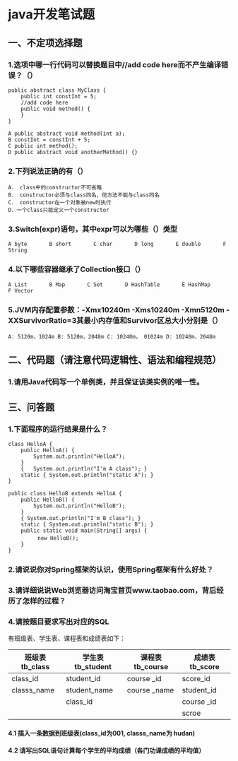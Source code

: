 # java开发笔试题


## 一、不定项选择题

### 1.选项中哪一行代码可以替换题目中//add code here而不产生编译错误？（）
	public abstract class MyClass {
		public int constInt = 5;
		//add code here
		public void method() {
		}
	}

	A public abstract void method(int a);
	B constInt = constInt + 5;
	C public int method();
	D public abstract void anotherMethod() {}

### 2.下列说法正确的有（）
	A． class中的constructor不可省略
	B． constructor必须与class同名，但方法不能与class同名
	C． constructor在一个对象被new时执行
	D．一个class只能定义一个constructor

### 3.Switch(expr)语句，其中expr可以为哪些（）类型
	A byte       B short       C char       D long       E double       F String 


### 4.以下哪些容器继承了Collection接口（）
	A List       B Map       C Set       D HashTable       E HashMap       F Vector

### 5.JVM内存配置参数：-Xmx10240m -Xms10240m -Xmn5120m -XXSurvivorRatio=3其最小内存值和Survivor区总大小分别是（）

	A: 5120m，1024m B: 5120m，2048m C: 10240m， 01024m D: 10240m，2048m

## 二、代码题（请注意代码逻辑性、语法和编程规范）


### 1.请用Java代码写一个单例类，并且保证该类实例的唯一性。




## 三、问答题


### 1.下面程序的运行结果是什么？


	class HelloA {
		public HelloA() {
			System.out.println("HelloA");
		}
		{ 	System.out.println("I'm A class"); }
		static { System.out.println("static A"); }
	}

	public class HelloB extends HelloA {
		public HelloB() {
			System.out.println("HelloB");
		}
		{ System.out.println("I'm B class"); }
		static { System.out.println("static B"); }
		public static void main(String[] args) { 
	　　		new HelloB(); 
		}
	}

### 2.请说说你对Spring框架的认识，使用Spring框架有什么好处？




### 3.请详细说说Web浏览器访问淘宝首页www.taobao.com，背后经历了怎样的过程？




### 4.请按题目要求写出对应的SQL



有班级表、学生表、课程表和成绩表如下：


| 班级表tb_class | 学生表tb_student | 课程表tb_course | 成绩表tb_score |
|-|-|-|-|
| class_id | student_id | course _id | score_id |
| classs_name | student_name | course _name | student_id |
|  | class_id | | course _id |
|  |  |  | scroe |

#### 4.1 插入一条数据到班级表(class_id为001, classs_name为 hudan)


#### 4.2 请写出SQL语句计算每个学生的平均成绩（各门功课成绩的平均值）